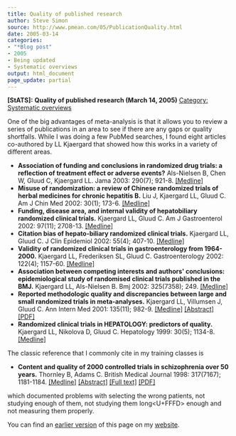 ```yaml
---
title: Quality of published research
author: Steve Simon
source: http://www.pmean.com/05/PublicationQuality.html
date: 2005-03-14
categories:
- "*Blog post"
- 2005
- Being updated
- Systematic overviews
output: html_document
page_update: partial
---
```

**[StATS]:** **Quality of published research (March
14, 2005)** [Category: Systematic
overviews](../category/SystematicOverviews.html)

One of the big advantages of meta-analysis is that it allows you to
review a series of publications in an area to see if there are any
gaps or quality shortfalls. While I was doing a few PubMed searches, I
found eight articles co-authored by LL Kjaergard that showed how this
works in a variety of different areas.

- **Association of funding and conclusions in randomized drug
trials: a reflection of treatment effect or adverse events?**
Als-Nielsen B, Chen W, Gluud C, Kjaergard LL. Jama 2003: 290(7);
921-8.
[\[Medline\]](http://www.ncbi.nlm.nih.gov/entrez/query.fcgi?cmd=Retrieve&db=PubMed&list_uids=12928469&dopt=Abstract)
- **Misuse of randomization: a review of Chinese randomized trials
of herbal medicines for chronic hepatitis B.** Liu J, Kjaergard
LL, Gluud C. Am J Chin Med 2002: 30(1); 173-6.
[\[Medline\]](http://www.ncbi.nlm.nih.gov/entrez/query.fcgi?cmd=Retrieve&db=PubMed&list_uids=12067091&dopt=Abstract)
- **Funding, disease area, and internal validity of hepatobiliary
randomized clinical trials.** Kjaergard LL, Gluud C. Am J
Gastroenterol 2002: 97(11); 2708-13.
[\[Medline\]](http://www.ncbi.nlm.nih.gov/entrez/query.fcgi?cmd=Retrieve&db=PubMed&list_uids=12425537&dopt=Abstract)
- **Citation bias of hepato-biliary randomized clinical trials.**
Kjaergard LL, Gluud C. J Clin Epidemiol 2002: 55(4); 407-10.
[\[Medline\]](http://www.ncbi.nlm.nih.gov/entrez/query.fcgi?cmd=Retrieve&db=PubMed&list_uids=11927210&dopt=Abstract)
- **Validity of randomized clinical trials in gastroenterology from
1964-2000.** Kjaergard LL, Frederiksen SL, Gluud C.
Gastroenterology 2002: 122(4); 1157-60.
[\[Medline\]](http://www.ncbi.nlm.nih.gov/entrez/query.fcgi?cmd=Retrieve&db=PubMed&list_uids=11910365&dopt=Abstract)
- **Association between competing interests and authors'
conclusions: epidemiological study of randomised clinical trials
published in the BMJ.** Kjaergard LL, Als-Nielsen B. Bmj 2002:
325(7358); 249.
[\[Medline\]](http://www.ncbi.nlm.nih.gov/entrez/query.fcgi?cmd=Retrieve&db=PubMed&list_uids=12153921&dopt=Abstract)
- **Reported methodologic quality and discrepancies between large
and small randomized trials in meta-analyses.** Kjaergard LL,
Villumsen J, Gluud C. Ann Intern Med 2001: 135(11); 982-9.
[\[Medline\]](http://www.ncbi.nlm.nih.gov/entrez/query.fcgi?cmd=Retrieve&db=PubMed&list_uids=11730399&dopt=Abstract)
[\[Abstract\]](http://www.annals.org/cgi/content/abstract/135/11/982)
[\[PDF\]](http://www.annals.org/cgi/reprint/135/11/982.pdf)
- **Randomized clinical trials in HEPATOLOGY: predictors of
quality.** Kjaergard LL, Nikolova D, Gluud C. Hepatology 1999:
30(5); 1134-8.
[\[Medline\]](http://www.ncbi.nlm.nih.gov/entrez/query.fcgi?cmd=Retrieve&db=PubMed&list_uids=10534332&dopt=Abstract)

The classic reference that I commonly cite in my training classes is

- **Content and quality of 2000 controlled trials in schizophrenia
over 50 years.** Thornley B, Adams C. British Medical Journal
1998: 317(7167); 1181-1184.
[\[Medline\]](http://www.ncbi.nlm.nih.gov/entrez/query.fcgi?cmd=Retrieve&db=PubMed&list_uids=9794850&dopt=Abstract)
[\[Abstract\]](http://bmj.com/cgi/content/abstract/317/7167/1181)
[\[Full text\]](http://bmj.com/cgi/content/full/317/7167/1181)
[\[PDF\]](http://bmj.com/cgi/reprint/317/7167/1181.pdf)

which documented problems with selecting the wrong patients, not
studying enough of them, not studying them long<U+FFFD> enough and not
measuring them properly.

You can find an [earlier version][sim1] of this page on my [website][sim2].

[sim1]: http://www.pmean.com/05/PublicationQuality.html
[sim2]: http://www.pmean.com
